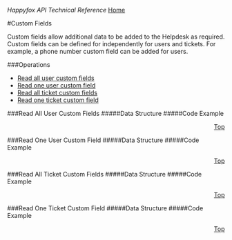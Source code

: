 *Happyfox API Technical Reference* [Home](https://github.com/reachvijay/HappyAPI/blob/master/README.md)

#Custom Fields

Custom fields allow additional data to be added to the Helpdesk as required. Custom fields can be defined for independently for users and tickets. For example, a phone number custom field can be added for users.

###Operations

* [Read all user custom fields](#read-all-user-custom-fields)
* [Read one user custom field](#read-one-user-custom-field)
* [Read all ticket custom fields](#read-all-ticket-custom-fields)
* [Read one ticket custom field](#read-one-ticket-custom-field)

###Read All User Custom Fields
#####Data Structure
#####Code Example
<p align="right"><a href="#operations">Top</a></p>
###Read One User Custom Field
#####Data Structure
#####Code Example
<p align="right"><a href="#operations">Top</a></p>
###Read All Ticket Custom Fields
#####Data Structure
#####Code Example
<p align="right"><a href="#operations">Top</a></p>
###Read One Ticket Custom Field
#####Data Structure
#####Code Example
<p align="right"><a href="#operations">Top</a></p>
